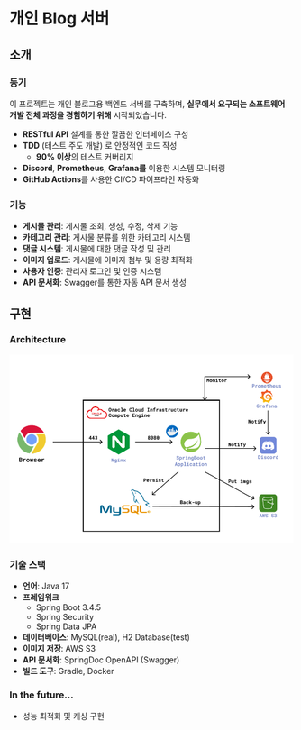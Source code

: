 # 개인 Blog 서버

## 소개

### 동기
이 프로젝트는 개인 블로그용 백엔드 서버를 구축하며, **실무에서 요구되는 소프트웨어 개발 전체 과정을 경험하기 위해** 시작되었습니다.

- **RESTful API** 설계를 통한 깔끔한 인터페이스 구성
- **TDD** (테스트 주도 개발) 로 안정적인 코드 작성
  - **90% 이상**의 테스트 커버리지
- **Discord**, **Prometheus**, **Grafana를** 이용한 시스템 모니터링 
- **GitHub Actions**를 사용한 CI/CD 파이프라인 자동화

### 기능
- **게시물 관리**: 게시물 조회, 생성, 수정, 삭제 기능
- **카테고리 관리**: 게시물 분류를 위한 카테고리 시스템
- **댓글 시스템**: 게시물에 대한 댓글 작성 및 관리
- **이미지 업로드**: 게시물에 이미지 첨부 및 용량 최적화
- **사용자 인증**: 관리자 로그인 및 인증 시스템
- **API 문서화**: Swagger를 통한 자동 API 문서 생성

## 구현

### Architecture
![](./docs/architecture.png)

### 기술 스택
- **언어**: Java 17
- **프레임워크**
  - Spring Boot 3.4.5
  - Spring Security
  - Spring Data JPA
- **데이터베이스**: MySQL(real), H2 Database(test)
- **이미지 저장**: AWS S3
- **API 문서화**: SpringDoc OpenAPI (Swagger)
- **빌드 도구**: Gradle, Docker

### In the future...
- 성능 최적화 및 캐싱 구현
